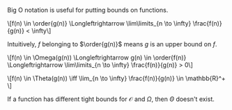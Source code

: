 Big O notation is useful for putting bounds on functions.



\\[f(n) \in \order{g(n)} \Longleftrightarrow \lim\limits_{n \to \infty} \frac{f(n)}{g(n)} < \infty\\]

Intuitively, $f$ belonging to $\order{g(n)}$ means $g$ is an upper bound on $f$.

\\[f(n) \in \Omega(g(n)) \Longleftrightarrow g(n) \in \order{f(n)} \Longleftrightarrow \lim\limits_{n \to \infty} \frac{f(n)}{g(n)} > 0\\]


\\[f(n) \in \Theta(g(n)) \iff \lim_{n \to \infty} \frac{f(n)}{g(n)} \in \mathbb{R}^+ \\]

If a function has different tight bounds for $\mathcal{O}$ and $\Omega$, then $\Theta$ doesn't exist.